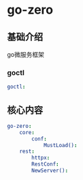 # go-zero


## 基础介绍

go微服务框架



### goctl
```yaml
goctl:

```




## 核心内容
```yaml
go-zero:
    core:
        conf:
            MustLoad():
    rest:
        httpx:
        RestConf:
        NewServer():
```